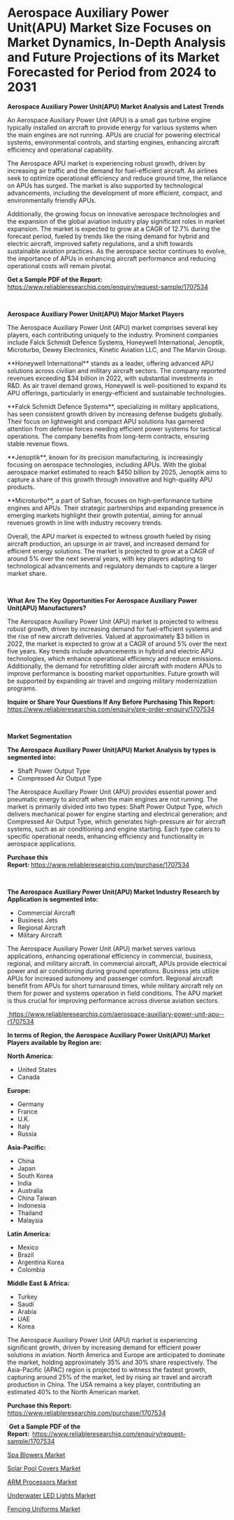<p><h1>Aerospace Auxiliary Power Unit(APU) Market Size Focuses on Market Dynamics, In-Depth Analysis and Future Projections of its Market Forecasted for Period from 2024 to 2031</h1></p><p><strong>Aerospace Auxiliary Power Unit(APU) Market Analysis and Latest Trends</strong></p>
<p><p>An Aerospace Auxiliary Power Unit (APU) is a small gas turbine engine typically installed on aircraft to provide energy for various systems when the main engines are not running. APUs are crucial for powering electrical systems, environmental controls, and starting engines, enhancing aircraft efficiency and operational capability.</p><p>The Aerospace APU market is experiencing robust growth, driven by increasing air traffic and the demand for fuel-efficient aircraft. As airlines seek to optimize operational efficiency and reduce ground time, the reliance on APUs has surged. The market is also supported by technological advancements, including the development of more efficient, compact, and environmentally friendly APUs.</p><p>Additionally, the growing focus on innovative aerospace technologies and the expansion of the global aviation industry play significant roles in market expansion. The market is expected to grow at a CAGR of 12.7% during the forecast period, fueled by trends like the rising demand for hybrid and electric aircraft, improved safety regulations, and a shift towards sustainable aviation practices. As the aerospace sector continues to evolve, the importance of APUs in enhancing aircraft performance and reducing operational costs will remain pivotal.</p></p>
<p><strong>Get a Sample PDF of the Report:&nbsp;</strong> <a href="https://www.reliableresearchiq.com/enquiry/request-sample/1707534?utm_campaign=120&utm_medium=2&utm_source=Github&utm_content=ia&utm_term=17122024&utm_id=aerospace-auxiliary-power-unitapu">https://www.reliableresearchiq.com/enquiry/request-sample/1707534</a></p>
<p>&nbsp;</p>
<p><strong>Aerospace Auxiliary Power Unit(APU) Major Market Players</strong></p>
<p><p>The Aerospace Auxiliary Power Unit (APU) market comprises several key players, each contributing uniquely to the industry. Prominent companies include Falck Schmidt Defence Systems, Honeywell International, Jenoptik, Microturbo, Dewey Electronics, Kinetic Aviation LLC, and The Marvin Group.</p><p>**Honeywell International** stands as a leader, offering advanced APU solutions across civilian and military aircraft sectors. The company reported revenues exceeding $34 billion in 2022, with substantial investments in R&D. As air travel demand grows, Honeywell is well-positioned to expand its APU offerings, particularly in energy-efficient and sustainable technologies.</p><p>**Falck Schmidt Defence Systems**, specializing in military applications, has seen consistent growth driven by increasing defense budgets globally. Their focus on lightweight and compact APU solutions has garnered attention from defense forces needing efficient power systems for tactical operations. The company benefits from long-term contracts, ensuring stable revenue flows.</p><p>**Jenoptik**, known for its precision manufacturing, is increasingly focusing on aerospace technologies, including APUs. With the global aerospace market estimated to reach $450 billion by 2025, Jenoptik aims to capture a share of this growth through innovative and high-quality APU products.</p><p>**Microturbo**, a part of Safran, focuses on high-performance turbine engines and APUs. Their strategic partnerships and expanding presence in emerging markets highlight their growth potential, aiming for annual revenues growth in line with industry recovery trends.</p><p>Overall, the APU market is expected to witness growth fueled by rising aircraft production, an upsurge in air travel, and increased demand for efficient energy solutions. The market is projected to grow at a CAGR of around 5% over the next several years, with key players adapting to technological advancements and regulatory demands to capture a larger market share.</p></p>
<p>&nbsp;</p>
<p><strong>What Are The Key Opportunities For Aerospace Auxiliary Power Unit(APU) Manufacturers?</strong></p>
<p><p>The Aerospace Auxiliary Power Unit (APU) market is projected to witness robust growth, driven by increasing demand for fuel-efficient systems and the rise of new aircraft deliveries. Valued at approximately $3 billion in 2022, the market is expected to grow at a CAGR of around 5% over the next five years. Key trends include advancements in hybrid and electric APU technologies, which enhance operational efficiency and reduce emissions. Additionally, the demand for retrofitting older aircraft with modern APUs to improve performance is boosting market opportunities. Future growth will be supported by expanding air travel and ongoing military modernization programs.</p></p>
<p><strong>Inquire or Share Your Questions If Any Before Purchasing This Report:</strong> <a href="https://www.reliableresearchiq.com/enquiry/pre-order-enquiry/1707534?utm_campaign=120&utm_medium=2&utm_source=Github&utm_content=ia&utm_term=17122024&utm_id=aerospace-auxiliary-power-unitapu">https://www.reliableresearchiq.com/enquiry/pre-order-enquiry/1707534</a></p>
<p>&nbsp;</p>
<p><strong>Market Segmentation</strong></p>
<p><strong>The Aerospace Auxiliary Power Unit(APU) Market Analysis by types is segmented into:</strong></p>
<p><ul><li>Shaft Power Output Type</li><li>Compressed Air Output Type</li></ul></p>
<p><p>The Aerospace Auxiliary Power Unit (APU) provides essential power and pneumatic energy to aircraft when the main engines are not running. The market is primarily divided into two types: Shaft Power Output Type, which delivers mechanical power for engine starting and electrical generation; and Compressed Air Output Type, which generates high-pressure air for aircraft systems, such as air conditioning and engine starting. Each type caters to specific operational needs, enhancing efficiency and functionality in aerospace applications.</p></p>
<p><strong>Purchase this Report:&nbsp;</strong><a href="https://www.reliableresearchiq.com/purchase/1707534?utm_campaign=120&utm_medium=2&utm_source=Github&utm_content=ia&utm_term=17122024&utm_id=aerospace-auxiliary-power-unitapu">https://www.reliableresearchiq.com/purchase/1707534</a></p>
<p>&nbsp;</p>
<p><strong>The Aerospace Auxiliary Power Unit(APU) Market Industry Research by Application is segmented into:</strong></p>
<p><ul><li>Commercial Aircraft</li><li>Business Jets</li><li>Regional Aircraft</li><li>Military Aircraft</li></ul></p>
<p><p>The Aerospace Auxiliary Power Unit (APU) market serves various applications, enhancing operational efficiency in commercial, business, regional, and military aircraft. In commercial aircraft, APUs provide electrical power and air conditioning during ground operations. Business jets utilize APUs for increased autonomy and passenger comfort. Regional aircraft benefit from APUs for short turnaround times, while military aircraft rely on them for power and systems operation in field conditions. The APU market is thus crucial for improving performance across diverse aviation sectors.</p></p>
<p><a href="https://www.reliableresearchiq.com/aerospace-auxiliary-power-unit-apu--r1707534?utm_campaign=120&utm_medium=2&utm_source=Github&utm_content=ia&utm_term=17122024&utm_id=aerospace-auxiliary-power-unitapu">&nbsp;https://www.reliableresearchiq.com/aerospace-auxiliary-power-unit-apu--r1707534</a></p>
<p><strong>In terms of Region, the Aerospace Auxiliary Power Unit(APU) Market Players available by Region are:</strong></p>
<p>
    <p> <strong> North America: </strong>
        <ul>
            <li>United States</li>
            <li>Canada</li>
        </ul>
        </p> 
    <p> <strong> Europe: </strong>
        <ul>
            <li>Germany</li>
            <li>France</li>
            <li>U.K.</li>
            <li>Italy</li>
            <li>Russia</li>
        </ul>
        </p> 
    <p> <strong> Asia-Pacific: </strong>
        <ul>
            <li>China</li>
            <li>Japan</li>
            <li>South Korea</li>
            <li>India</li>
            <li>Australia</li>
            <li>China Taiwan</li>
            <li>Indonesia</li>
            <li>Thailand</li>
            <li>Malaysia</li>
        </ul>
        </p> 
    <p> <strong> Latin America: </strong>
        <ul>
            <li>Mexico</li>
            <li>Brazil</li>
            <li>Argentina Korea</li>
            <li>Colombia</li>
        </ul>
        </p> 
    <p> <strong> Middle East & Africa: </strong>
        <ul>
            <li>Turkey</li>
            <li>Saudi</li>
            <li>Arabia</li>
            <li>UAE</li>
            <li>Korea</li>
        </ul>
    </p>
    </p>
<p><p>The Aerospace Auxiliary Power Unit (APU) market is experiencing significant growth, driven by increasing demand for efficient power solutions in aviation. North America and Europe are anticipated to dominate the market, holding approximately 35% and 30% share respectively. The Asia-Pacific (APAC) region is projected to witness the fastest growth, capturing around 25% of the market, led by rising air travel and aircraft production in China. The USA remains a key player, contributing an estimated 40% to the North American market.</p></p>
<p><strong>Purchase this Report: </strong><a href="https://www.reliableresearchiq.com/purchase/1707534?utm_campaign=120&utm_medium=2&utm_source=Github&utm_content=ia&utm_term=17122024&utm_id=aerospace-auxiliary-power-unitapu">https://www.reliableresearchiq.com/purchase/1707534</a></p>
<p>&nbsp;<strong>Get a Sample PDF of the Report:&nbsp;&nbsp;</strong><a href="https://www.reliableresearchiq.com/enquiry/request-sample/1707534?utm_campaign=120&utm_medium=2&utm_source=Github&utm_content=ia&utm_term=17122024&utm_id=aerospace-auxiliary-power-unitapu">https://www.reliableresearchiq.com/enquiry/request-sample/1707534</a></p>
<p><strong></strong></p>
<p><p><a href="https://www.linkedin.com/pulse/spa-blowers-industry-sector-market-dynamics-future-scenarios-gzk3f?utm_campaign=120&utm_medium=2&utm_source=Github&utm_content=ia&utm_term=17122024&utm_id=aerospace-auxiliary-power-unitapu">Spa Blowers Market</a></p><p><a href="https://www.linkedin.com/pulse/forecasting-solar-pool-covers-market-success-key-factors-77-iycdf?utm_campaign=120&utm_medium=2&utm_source=Github&utm_content=ia&utm_term=17122024&utm_id=aerospace-auxiliary-power-unitapu">Solar Pool Covers Market</a></p><p><a href="https://www.linkedin.com/pulse/arm-processors-market-global-insights-sales-trends-2024-22zye?utm_campaign=120&utm_medium=2&utm_source=Github&utm_content=ia&utm_term=17122024&utm_id=aerospace-auxiliary-power-unitapu">ARM Processors Market</a></p><p><a href="https://www.linkedin.com/pulse/underwater-led-lights-market-size-expanding-rapidly-annual-9ys0e?utm_campaign=120&utm_medium=2&utm_source=Github&utm_content=ia&utm_term=17122024&utm_id=aerospace-auxiliary-power-unitapu">Underwater LED Lights Market</a></p><p><a href="https://www.linkedin.com/pulse/fencing-uniforms-market-global-analysis-size-growth-trends-projected-r7cqf?utm_campaign=120&utm_medium=2&utm_source=Github&utm_content=ia&utm_term=17122024&utm_id=aerospace-auxiliary-power-unitapu">Fencing Uniforms Market</a></p></p>